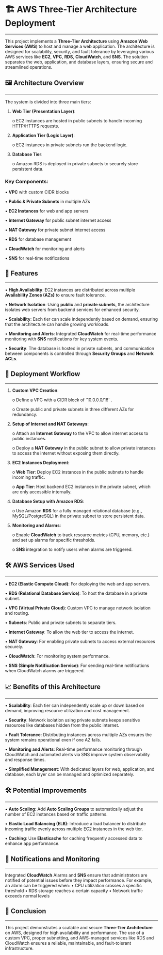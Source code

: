  # 🏗️ AWS Three-Tier Architecture Deployment
________________________________________________________________________________________________
This project implements a **Three-Tier Architecture** using **Amazon Web Services (AWS**) to host and manage a web application. The architecture is designed for scalability, security, and fault tolerance by leveraging various AWS services like **EC2**, **VPC**, **RDS**, **CloudWatch**, and **SNS**. The solution separates the web, application, and database layers, ensuring secure and streamlined operations.

## 🖼️ Architecture Overview
____________________________________________________________________________________________________________
The system is divided into three main tiers:

1.	**Web Tier (Presentation Layer)**:

  	 o	EC2 instances are hosted in public subnets to handle incoming HTTP/HTTPS requests.

2. **Application Tier (Logic Layer)**:

    o	EC2 instances in private subnets run the backend logic.

3. **Database Tier**:

    o	Amazon RDS is deployed in private subnets to securely store persistent data.

### Key Components:

•	**VPC** with custom CIDR blocks

•	**Public & Private Subnets** in multiple AZs

•	**EC2 Instances** for web and app servers

•	**Internet Gateway** for public subnet internet access

•	**NAT Gateway** for private subnet internet access

•	**RDS** for database management

•	**CloudWatch** for monitoring and alerts

•	**SNS** for real-time notifications

## 🌟 Features
____________________________________________________________________________________________________________
•	**High Availability**: EC2 instances are distributed across multiple **Availability Zones (AZs)** to ensure fault tolerance.

•	**Network Isolation**: Using **public** and **private subnets**, the architecture isolates web servers from backend services for enhanced security.

•	**Scalability**: Each tier can scale independently based on demand, ensuring that the architecture can handle growing workloads.

•	**Monitoring and Alerts**: Integrated **CloudWatch** for real-time performance monitoring with **SNS** notifications for key system events.

•	**Security**: The database is hosted in private subnets, and communication between components is controlled through **Security Groups** and **Network ACLs**.

## 🚀 Deployment Workflow
____________________________________________________________________________________________________________
1.	**Custom VPC Creation**:

      o	Define a VPC with a CIDR block of '10.0.0.0/16' .

      o	Create public and private subnets in three different AZs for redundancy.

2.	**Setup of Internet and NAT Gateways**:

      o Attach an **Internet Gateway** to the VPC to allow internet access to public instances.

      o	Deploy a **NAT Gateway** in the public subnet to allow private instances to access the internet without exposing them directly.

3.	**EC2 Instances Deployment**:

      o	**Web Tier**: Deploy EC2 instances in the public subnets to handle incoming traffic.

      o	**App Tier**: Host backend EC2 instances in the private subnet, which are only accessible internally.

4.	**Database Setup with Amazon RDS**:

      o	Use Amazon **RDS** for a fully managed relational database (e.g., MySQL/PostgreSQL) in the private subnet to store persistent data.

5.	**Monitoring and Alarms**:

      o	Enable **CloudWatch** to track resource metrics (CPU, memory, etc.) and set up alarms for specific thresholds.

      o	**SNS** integration to notify users when alarms are triggered.

## 🛠️ AWS Services Used
____________________________________________________________________________________________________________
•	**EC2 (Elastic Compute Cloud)**: For deploying the web and app servers.

•	**RDS (Relational Database Service)**: To host the database in a private subnet.

•	**VPC (Virtual Private Cloud)**: Custom VPC to manage network isolation and routing.

•	**Subnets**: Public and private subnets to separate tiers.

•	**Internet Gateway**: To allow the web tier to access the internet.

•	**NAT Gateway**: For enabling private subnets to access external resources securely.

•	**CloudWatch**: For monitoring system performance.

•	**SNS (Simple Notification Service)**: For sending real-time notifications when CloudWatch alarms are triggered.

## 📈 Benefits of this Architecture
____________________________________________________________________________________________________________
•	**Scalability**: Each tier can independently scale up or down based on demand, improving resource utilization and cost management.

•	**Security**: Network isolation using private subnets keeps sensitive resources like databases hidden from the public internet.

•	**Fault Tolerance**: Distributing instances across multiple AZs ensures the system remains operational even if one AZ fails.

•	**Monitoring and Alerts**: Real-time performance monitoring through CloudWatch and automated alerts via SNS improve system observability and response times.

•	**Simplified Management**: With dedicated layers for web, application, and database, each layer can be managed and optimized separately.

## 🛠️ Potential Improvements
____________________________________________________________________________________________________________

•	**Auto Scaling**: Add **Auto Scaling Groups** to automatically adjust the number of EC2 instances based on traffic patterns.

•	**Elastic Load Balancing (ELB)**: Introduce a load balancer to distribute incoming traffic evenly across multiple EC2 instances in the web tier.

•	**Caching**: Use **Elasticache** for caching frequently accessed data to enhance app performance.

## 📧 Notifications and Monitoring
____________________________________________________________________________________________________________
Integrated **CloudWatch** Alarms and **SNS** ensure that administrators are notified of potential issues before they impact performance. For example, an alarm can be triggered when:
•	CPU utilization crosses a specific threshold
•	RDS storage reaches a certain capacity
•	Network traffic exceeds normal levels

## 📝 Conclusion
____________________________________________________________________________________________________________
This project demonstrates a scalable and secure **Three-Tier Architecture** on AWS, designed for high availability and performance. The use of a custom VPC, proper subnetting, and AWS-managed services like RDS and CloudWatch ensures a reliable, maintainable, and fault-tolerant infrastructure.
